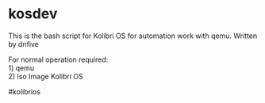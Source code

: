 # kosdev
This is the bash script for Kolibri OS for automation work with qemu.
Written by dnfive 

For normal operation required: <br>
    1) qemu <br>
    2) Iso Image Kolibri OS

#kolibrios
